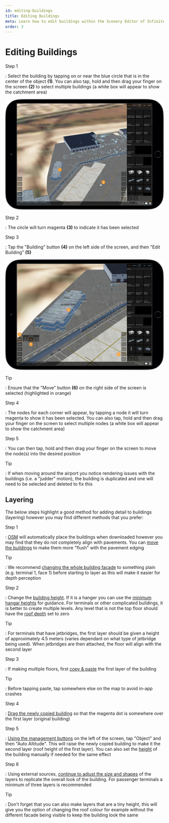 ```yaml
---
id: editing-buildings
title: Editing Buildings
meta: Learn how to edit buildings within the Scenery Editor of Infinite Flight.
order: 3
---
```




# Editing Buildings



Step 1

: Select the building by tapping on or near the blue circle that is in the center of the object **(1)**. You can also tap, hold and then drag your finger on the screen **(2)** to select multiple buildings (a white box will appear to show the catchment area)



![Selecting Buildings](_images/manual/frames/selecting-buildings.png)



Step 2

: The circle will turn magenta **(3)** to indicate it has been selected



Step 3

: Tap the "Building" button **(4)** on the left side of the screen, and then "Edit Building" **(5)**



![Editing Buildings](_images/manual/frames/editing-buildings.png)



Tip

: Ensure that the "Move" button **(6)** on the right side of the screen is selected (highlighted in orange)



Step 4

: The nodes for each corner will appear, by tapping a node it will turn magenta to show it has been selected. You can also tap, hold and then drag your finger on the screen to select multiple nodes (a white box will appear to show the catchment area)



Step 5

: You can then tap, hold and then drag your finger on the screen to move the node(s) into the desired position



Tip

: If when moving around the airport you notice rendering issues with the buildings (i.e. a "judder" motion), the building is duplicated and one will need to be selected and deleted to fix this



## Layering

The below steps highlight a good method for adding detail to buildings (layering) however you may find different methods that you prefer:



Step 1

: [OSM](/guide/scenery-editor/user-interface/editor-screen#management-buttons) will automatically place the buildings when downloaded however you may find that they do not completely align with pavements. You can [move the buildings](/guide/scenery-editor/buildings-and-facades/editing-buildings) to make them more "flush" with the pavement edging



Tip

: We recommend [changing the whole building facade](/guide/scenery-editor/buildings-and-facades/editing-facades) to something plain (e.g. terminal 1, face 1) before starting to layer as this will make it easier for depth perception 



Step 2

: Change the [building height](/guide/scenery-editor/buildings-and-facades/properties). If it is a hanger you can use the [minimum hangar heights](/guide/scenery-editor/getting-started/aircraft-categories#minimum-hangar-heights-for-aircraft) for guidance. For terminals or other complicated buildings, it is better to create multiple levels. Any level that is not the top floor should have the [roof depth](/guide/scenery-editor/buildings-and-facades/properties) set to zero



Tip

: For terminals that have jetbridges, the first layer should be given a height of approximately 4.5 meters (varies dependant on what type of jetbridge being used). When jetbridges are then attached, the floor will align with the second layer



Step 3

: If making multiple floors, first [copy & paste](/guide/scenery-editor/buildings-and-facades/selection-and-placement#copy-%26-pasting-a-building) the first layer of the building



Tip

: Before tapping paste, tap somewhere else on the map to avoid in-app crashes



Step 4

: [Drag the newly copied building](/guide/scenery-editor/buildings-and-facades/selection-and-placement#changing-orientation-of-a-building) so that the magenta dot is somewhere over the first layer (original building)



Step 5

: [Using the management buttons](/guide/scenery-editor/user-interface/editor-screen#management-buttons) on the left of the screen, tap "Object" and then "Auto Altitude". This will raise the newly copied building to make it the second layer (roof height of the first layer). You can also set the [height](/guide/scenery-editor/buildings-and-facades/properties) of the building manually if needed for the same effect



Step 6

: Using external sources, [continue to adjust the size and shapes](/guide/scenery-editor/buildings-and-facades/editing-buildings) of the layers to replicate the overall look of the building. For passenger terminals a minimum of three layers is recommended



Tip

: Don't forget that you can also make layers that are a tiny height, this will give you the option of changing the roof colour for example without the different facade being visible to keep the building look the same

